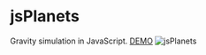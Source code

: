 
# jsPlanets
Gravity simulation in JavaScript.
 [DEMO](http://brez.cz/projects/jsPlanets/)
 ![jsPlanets](http://brez.cz/projects/jsPlanets/preview.png)

